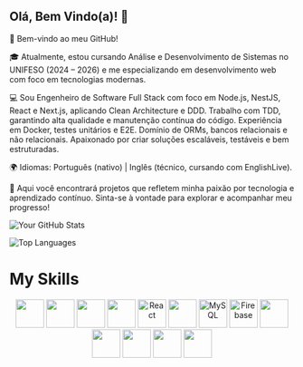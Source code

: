 ## Olá, Bem Vindo(a)! 👋

👋 Bem-vindo ao meu GitHub!

🎓 Atualmente, estou cursando Análise e Desenvolvimento de Sistemas no UNIFESO (2024 – 2026) e me especializando em desenvolvimento web com foco em tecnologias modernas.

💻 Sou Engenheiro de Software Full Stack com foco em Node.js, NestJS, React e Next.js, aplicando Clean Architecture e DDD.
Trabalho com TDD, garantindo alta qualidade e manutenção contínua do código.
Experiência em Docker, testes unitários e E2E.
Domínio de ORMs, bancos relacionais e não relacionais.
Apaixonado por criar soluções escaláveis, testáveis e bem estruturadas.

🌍 Idiomas: Português (nativo) | Inglês (técnico, cursando com EnglishLive).

🚀 Aqui você encontrará projetos que refletem minha paixão por tecnologia e aprendizado contínuo. Sinta-se à vontade para explorar e acompanhar meu progresso!

![Your GitHub Stats](https://github-readme-stats.vercel.app/api?username=luckslim&show_icons=true&theme=dark)

![Top Languages](https://github-readme-stats.vercel.app/api/top-langs/?username=luckslim&layout=compact&theme=dark)

# My Skills

<div align="center">

  <img src="https://cdn.jsdelivr.net/gh/devicons/devicon@latest/icons/nestjs/nestjs-original.svg" width="50" height="50"/>
  <img src="https://cdn.jsdelivr.net/gh/devicons/devicon@latest/icons/fastify/fastify-original.svg" width="50" height="50"/>
  <img src="https://cdn.jsdelivr.net/gh/devicons/devicon@latest/icons/nextjs/nextjs-original.svg" width="50" height="50"/>
  <img src="https://cdn.jsdelivr.net/gh/devicons/devicon@latest/icons/nodejs/nodejs-original-wordmark.svg" width="50" height="50"/>
  <img src="https://cdn.jsdelivr.net/gh/devicons/devicon/icons/react/react-original.svg" alt="React" width="50" height="50"/>

  <img src="https://cdn.jsdelivr.net/gh/devicons/devicon@latest/icons/reactnative/reactnative-original-wordmark.svg" width="50" height="50" />

  <img src="https://cdn.jsdelivr.net/gh/devicons/devicon/icons/mysql/mysql-original.svg" alt="MySQL" width="50" height="50"/>
  <img src="https://cdn.jsdelivr.net/gh/devicons/devicon/icons/firebase/firebase-original.svg" alt="Firebase" width="50" height="50"/>
  <img src="https://cdn.jsdelivr.net/gh/devicons/devicon@latest/icons/amazonwebservices/amazonwebservices-original-wordmark.svg" width="50" height="50" />

  <img src="https://cdn.jsdelivr.net/gh/devicons/devicon@latest/icons/prisma/prisma-original.svg" width="50" height="50"/>

  <img src="https://cdn.jsdelivr.net/gh/devicons/devicon@latest/icons/docker/docker-original-wordmark.svg" width="50" height="50" />

  <img src="https://cdn.jsdelivr.net/gh/devicons/devicon@latest/icons/vitejs/vitejs-original.svg" width="50" height="50" />

  <img src="https://cdn.jsdelivr.net/gh/devicons/devicon@latest/icons/vitest/vitest-original.svg"  width="50" height="50"/>


</div>
